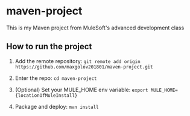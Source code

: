 # maven-project

This is my Maven project from MuleSoft's advanced development class

## How to run the project

1. Add the remote repository: `git remote add origin https://github.com/maxgolov201801/maven-project.git`

1. Enter the repo: `cd maven-project`

1. (Optional) Set your MULE_HOME env variable: `export MULE_HOME={locationOfMuleInstall}`

1. Package and deploy: `mvn install`

